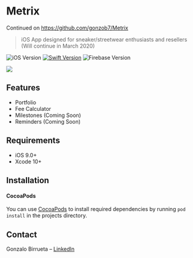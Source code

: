 # Metrix

Continued on https://github.com/gonzob7/Metrix
> iOS App designed for sneaker/streetwear enthusiasts and resellers (Will continue in March 2020)

![iOS Version][ios-version] 
[![Swift Version][swift-image]][swift-url]
![Firebase Version][firebase-version]

![](header.png)

## Features

-  Portfolio
-  Fee Calculator
-  Milestones (Coming Soon)
-  Reminders (Coming Soon)

## Requirements

- iOS 9.0+
- Xcode 10+

## Installation

#### CocoaPods
You can use [CocoaPods](http://cocoapods.org/) to install required dependencies by running `pod install` in the projects directory.

## Contact

Gonzalo Birrueta – [LinkedIn](https://www.linkedin.com/in/gbm7/)

[ios-version]:https://img.shields.io/badge/ios-9.0%2B-blue.svg
[firebase-version]:https://img.shields.io/badge/firebase-5.3.1-red.svg
[swift-image]:https://img.shields.io/badge/swift-4.0-orange.svg
[swift-url]: https://swift.org/
